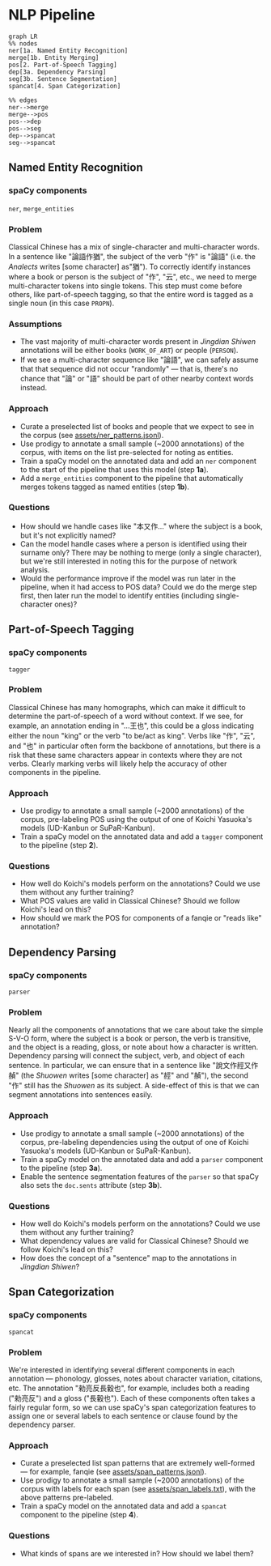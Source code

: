 # NLP Pipeline
```mermaid
graph LR
%% nodes
ner[1a. Named Entity Recognition]
merge[1b. Entity Merging]
pos[2. Part-of-Speech Tagging]
dep[3a. Dependency Parsing]
seg[3b. Sentence Segmentation]
spancat[4. Span Categorization]

%% edges
ner-->merge
merge-->pos
pos-->dep
pos-->seg
dep-->spancat
seg-->spancat
```
## Named Entity Recognition
### spaCy components
`ner`, `merge_entities`
### Problem
Classical Chinese has a mix of single-character and multi-character words. In a sentence like "論語作猶", the subject of the verb "作" is "論語" (i.e. the _Analects_ writes [some character] as"猶"). To correctly identify instances where a book or person is the subject of "作", "云", etc., we need to merge multi-character tokens into single tokens. This step must come before others, like part-of-speech tagging, so that the entire word is tagged as a single noun (in this case `PROPN`).
### Assumptions
- The vast majority of multi-character words present in _Jingdian Shiwen_ annotations will be either books (`WORK_OF_ART`) or people (`PERSON`).
- If we see a multi-character sequence like "論語", we can safely assume that that sequence did not occur "randomly" — that is, there's no chance that "論" or "語" should be part of other nearby context words instead.
### Approach
- Curate a preselected list of books and people that we expect to see in the corpus (see [assets/ner_patterns.jsonl](assets/ner_patterns.jsonl)).
- Use prodigy to annotate a small sample (~2000 annotations) of the corpus, with items on the list pre-selected for noting as entities.
- Train a spaCy model on the annotated data and add an `ner` component to the start of the pipeline that uses this model (step **1a**).
- Add a `merge_entities` component to the pipeline that automatically merges tokens tagged as named entities (step **1b**).
### Questions
- How should we handle cases like "本又作..." where the subject is a book, but it's not explicitly named?
- Can the model handle cases where a person is identified using their surname only? There may be nothing to merge (only a single character), but we're still interested in noting this for the purpose of network analysis.
- Would the performance improve if the model was run later in the pipeline, when it had access to POS data? Could we do the merge step first, then later run the model to identify entities (including single-character ones)?
## Part-of-Speech Tagging
### spaCy components
`tagger`
### Problem
Classical Chinese has many homographs, which can make it difficult to determine the part-of-speech of a word without context. If we see, for example, an annotation ending in "...王也", this could be a gloss indicating either the noun "king" or the verb "to be/act as king". Verbs like "作", "云", and "也" in particular often form the backbone of annotations, but there is a risk that these same characters appear in contexts where they are not verbs. Clearly marking verbs will likely help the accuracy of other components in the pipeline.
### Approach
- Use prodigy to annotate a small sample (~2000 annotations) of the corpus, pre-labeling POS using the output of one of Koichi Yasuoka's models (UD-Kanbun or SuPaR-Kanbun).
- Train a spaCy model on the annotated data and add a `tagger` component to the pipeline (step **2**).
### Questions
- How well do Koichi's models perform on the annotations? Could we use them without any further training?
- What POS values are valid in Classical Chinese? Should we follow Koichi's lead on this?
- How should we mark the POS for components of a fanqie or "reads like" annotation?
## Dependency Parsing
### spaCy components
`parser`
### Problem
Nearly all the components of annotations that we care about take the simple S-V-O form, where the subject is a book or person, the verb is transitive, and the object is a reading, gloss, or note about how a character is written. Dependency parsing will connect the subject, verb, and object of each sentence. In particular, we can ensure that in a sentence like "說文作䞓又作赬" (the _Shuowen_ writes [some character] as "䞓" and "赬"), the second "作" still has the _Shuowen_ as its subject. A side-effect of this is that we can segment annotations into sentences easily.
### Approach
- Use prodigy to annotate a small sample (~2000 annotations) of the corpus, pre-labeling dependencies using the output of one of Koichi Yasuoka's models (UD-Kanbun or SuPaR-Kanbun).
- Train a spaCy model on the annotated data and add a `parser` component to the pipeline (step **3a**).
- Enable the sentence segmentation features of the `parser` so that spaCy also sets the `doc.sents` attribute (step **3b**).
### Questions
- How well do Koichi's models perform on the annotations? Could we use them without any further training?
- What dependency values are valid for Classical Chinese? Should we follow Koichi's lead on this?
- How does the concept of a "sentence" map to the annotations in _Jingdian Shiwen_?
## Span Categorization
### spaCy components
`spancat`
### Problem
We're interested in identifying several different components in each annotation — phonology, glosses, notes about character variation, citations, etc. The annotation "勑亮反長轂也", for example, includes both a reading ("勑亮反") and a gloss ("長轂也"). Each of these components often takes a fairly regular form, so we can use spaCy's span categorization features to assign one or several labels to each sentence or clause found by the dependency parser.
### Approach
- Curate a preselected list span patterns that are extremely well-formed — for example, fanqie (see [assets/span_patterns.jsonl](assets/span_patterns.jsonl)).
- Use prodigy to annotate a small sample (~2000 annotations) of the corpus with labels for each span (see [assets/span_labels.txt](assets/span_labels.txt)), with the above patterns pre-labeled.
- Train a spaCy model on the annotated data and add a `spancat` component to the pipeline (step **4**).
### Questions
- What kinds of spans are we interested in? How should we label them?
